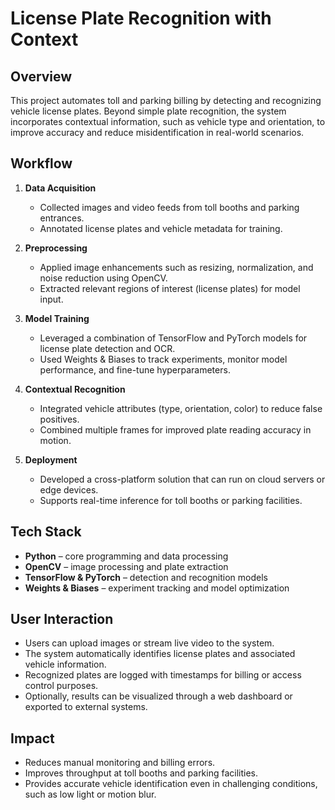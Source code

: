 # License Plate Recognition with Context

## Overview
This project automates toll and parking billing by detecting and recognizing vehicle license plates. Beyond simple plate recognition, the system incorporates contextual information, such as vehicle type and orientation, to improve accuracy and reduce misidentification in real-world scenarios.

## Workflow
1. **Data Acquisition**  
   - Collected images and video feeds from toll booths and parking entrances.  
   - Annotated license plates and vehicle metadata for training.  

2. **Preprocessing**  
   - Applied image enhancements such as resizing, normalization, and noise reduction using OpenCV.  
   - Extracted relevant regions of interest (license plates) for model input.  

3. **Model Training**  
   - Leveraged a combination of TensorFlow and PyTorch models for license plate detection and OCR.  
   - Used Weights & Biases to track experiments, monitor model performance, and fine-tune hyperparameters.  

4. **Contextual Recognition**  
   - Integrated vehicle attributes (type, orientation, color) to reduce false positives.  
   - Combined multiple frames for improved plate reading accuracy in motion.  

5. **Deployment**  
   - Developed a cross-platform solution that can run on cloud servers or edge devices.  
   - Supports real-time inference for toll booths or parking facilities.  

## Tech Stack
- **Python** – core programming and data processing  
- **OpenCV** – image processing and plate extraction  
- **TensorFlow & PyTorch** – detection and recognition models  
- **Weights & Biases** – experiment tracking and model optimization  

## User Interaction
- Users can upload images or stream live video to the system.  
- The system automatically identifies license plates and associated vehicle information.  
- Recognized plates are logged with timestamps for billing or access control purposes.  
- Optionally, results can be visualized through a web dashboard or exported to external systems.  

## Impact
- Reduces manual monitoring and billing errors.  
- Improves throughput at toll booths and parking facilities.  
- Provides accurate vehicle identification even in challenging conditions, such as low light or motion blur.  